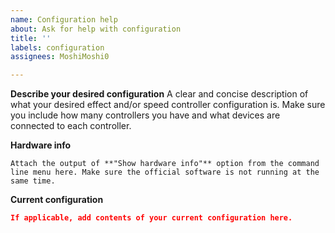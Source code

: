 ```yaml
---
name: Configuration help
about: Ask for help with configuration
title: ''
labels: configuration
assignees: MoshiMoshi0

---
```


**Describe your desired configuration**
A clear and concise description of what your desired effect and/or speed controller configuration is. Make sure you include how many controllers you have and what devices are connected to each controller.

**Hardware info**
```
Attach the output of **"Show hardware info"** option from the command line menu here. Make sure the official software is not running at the same time.
```

**Current configuration**
```json
If applicable, add contents of your current configuration here.
```
